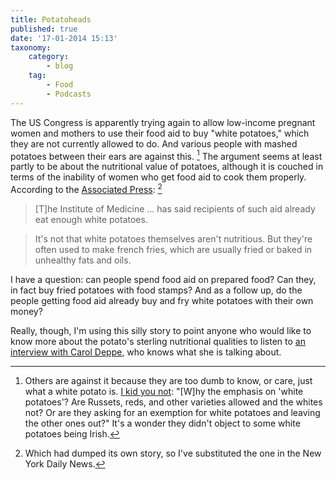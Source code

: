 ```yaml
---
title: Potatoheads
published: true
date: '17-01-2014 15:13'
taxonomy:
    category:
        - blog
    tag:
        - Food
        - Podcasts
---
```


The US Congress is apparently trying again to allow low-income pregnant women and mothers to use their food aid to buy "white potatoes," which they are not currently allowed to do. And various people with mashed potatoes between their ears are against this. [^1] The argument seems at least partly to be about the nutritional value of potatoes, although it is couched in terms of the inability of women who get food aid to cook them properly. According to the [Associated Press](http://www.nydailynews.com/news/politics/congress-potatoes-government-food-programs-nutritionists-disagree-article-1.1582113): [^2]

>[T]he Institute of Medicine ... has said recipients of such aid already eat enough white potatoes.

> It's not that white potatoes themselves aren't nutritious. But they're often used to make french fries, which are usually fried or baked in unhealthy fats and oils. 

I have a question: can people spend food aid on prepared food? Can they, in fact buy fried potatoes with food stamps? And as a follow up, do the people getting food aid already buy and fry white potatoes with their own money?

Really, though, I'm using this silly story to point anyone who would like to know more about the potato's sterling nutritional qualities to listen to [an interview with Carol Deppe](http://www.eatthispodcast.com/potato/), who knows what she is talking about.

[^1]: Others are against it because they are too dumb to know, or care, just what a white potato is. [I kid you not](http://www.dailykos.com/comments/1270083/52383663#c3): "[W]hy the emphasis on 'white potatoes'? Are Russets, reds, and other varieties allowed and the whites not? Or are they asking for an exemption for white potatoes and leaving the other ones out?" It's a wonder they didn't object to some white potatoes being Irish.

[^2]: Which had dumped its own story, so I've substituted the one in the New York Daily News.